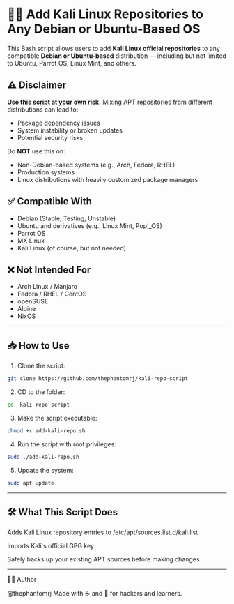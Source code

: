 # 🐱‍💻 Add Kali Linux Repositories to Any Debian or Ubuntu-Based OS

This Bash script allows users to add **Kali Linux official repositories** to any compatible **Debian or Ubuntu-based** distribution — including but not limited to Ubuntu, Parrot OS, Linux Mint, and others.

## ⚠️ Disclaimer

**Use this script at your own risk.** Mixing APT repositories from different distributions can lead to:

- Package dependency issues
- System instability or broken updates
- Potential security risks

Do **NOT** use this on:
- Non-Debian-based systems (e.g., Arch, Fedora, RHEL)
- Production systems
- Linux distributions with heavily customized package managers

## ✅ Compatible With

- Debian (Stable, Testing, Unstable)
- Ubuntu and derivatives (e.g., Linux Mint, Pop!_OS)
- Parrot OS
- MX Linux
- Kali Linux (of course, but not needed)

## ❌ Not Intended For

- Arch Linux / Manjaro
- Fedora / RHEL / CentOS
- openSUSE
- Alpine
- NixOS

---

## 📥 How to Use

1. Clone the script:

```bash
git clone https://github.com/thephantomrj/kali-repo-script

```
2. CD to the folder:

```bash
cd  kali-repo-script

```
3. Make the script executable:

```bash
chmod +x add-kali-repo.sh

```
4. Run the script with root privileges:

```bash
sudo ./add-kali-repo.sh

```
5. Update the system:

```bash
sudo apt update

```
---

## 🛠️ What This Script Does

Adds Kali Linux repository entries to /etc/apt/sources.list.d/kali.list

Imports Kali's official GPG key

Safely backs up your existing APT sources before making changes

---

👩‍💻 Author

@thephantomrj
Made with ☕ and 🐧 for hackers and learners.
